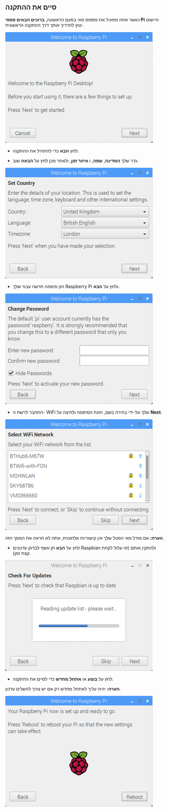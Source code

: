 ## סיים את ההתקנה

כאשר אתה מפעיל את פספוס פאי בפעם הראשונה, **ברוכים הבאים פספי Pi** היישום יצוץ להדריך אותך דרך ההתקנה הראשונית.

![אשף פיי](images/piwiz.gif)

+ לחץ **הבא** כדי להתחיל את ההתקנה.

+ גדר שלך **המדינה**, **שפה**, ו **איזור זמן**, ולאחר מכן לחץ על **הבאה** שוב.

![ארץ האשף](images/piwiz2.PNG)

+ הזן סיסמה חדשה עבור שלך Raspberry Pi ולחץ על **הבא**.

![סיסמת אשף pi - -](images/piwiz3.PNG)

+ התחבר לרשת ה- WiFi שלך על-ידי בחירה בשם, הזנת הסיסמה ולחיצה על **Next**.

![אשף Wii wifi - -](images/piwiz4.PNG)

**הערה:** אם מודל פאי הפטל שלך אין קישוריות אלחוטית, אתה לא תראה את המסך הזה.

+ לחץ על **הבא** תן אשף לבדוק עדכונים Raspbian ולהתקין אותם (זה עלול לקחת קצת זמן).

![אשף עדכון](images/piwiz6.PNG)

+ לחץ על **בוצע** או **אתחל מחדש** כדי לסיים את ההתקנה.

**הערה:** יהיה עליך לאתחל מחדש רק אם יש צורך להשלים עדכון.

![אשף פיי להשלים](images/piwiz7.PNG)